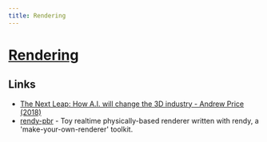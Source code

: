 ```yaml
---
title: Rendering
---
```


# [Rendering](<https://en.wikipedia.org/wiki/Rendering_(computer_graphics)>)

## Links

- [The Next Leap: How A.I. will change the 3D industry - Andrew Price (2018)](https://www.youtube.com/watch?v=FlgLxSLsYWQ)
- [rendy-pbr](https://github.com/termhn/rendy-pbr) - Toy realtime physically-based renderer written with rendy, a 'make-your-own-renderer' toolkit.
